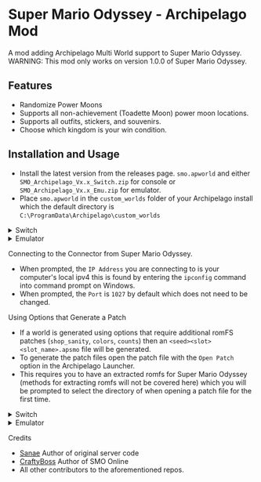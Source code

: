 # Super Mario Odyssey - Archipelago Mod
A mod adding Archipelago Multi World support to Super Mario Odyssey.
WARNING: This mod only works on version 1.0.0 of Super Mario Odyssey.

## Features
- Randomize Power Moons
- Supports all non-achievement (Toadette Moon) power moon locations.
- Supports all outfits, stickers, and souvenirs.
- Choose which kingdom is your win condition.

## Installation and Usage
* Install the latest version from the releases page. `smo.apworld` and either `SMO_Archipelago_Vx.x_Switch.zip` for console or `SMO_Archipelago_Vx.x_Emu.zip` for emulator.
* Place `smo.apworld` in the `custom_worlds` folder of your Archipelago install which the default directory is `C:\ProgramData\Archipelago\custom_worlds`

<details>
<summary>Switch</summary> 
  
- Extract `SMO_Archipelago_Vx.x_Switch.zip` and Place the `atmosphere` folder onto the root of your sd card.

</details>

<details>
<summary>Emulator</summary>

### Ryujinx (Cannot Send Checks)
- Extract `SMO_Archipelago_Vx.x_Emu.zip` and Place `SMOAP` folder in the mods directory for Super Mario Odyssey.

### Suyu
- Right Click on Super Mario Odyssey in the game menu and select `Open Mod Data Location`.
- Extract `SMO_Archipelago_Vx.x_Emu.zip` and Place `SMOAP` folder in the mods directory that opened.
</details>

Connecting to the Connector from Super Mario Odyssey.
- When prompted, the `IP Address` you are connecting to is your computer's local ipv4 this is found by entering the `ipconfig` command into command prompt on Windows.
- When prompted, the `Port` is `1027` by default which does not need to be changed.

Using Options that Generate a Patch
- If a world is generated using options that require additional romFS patches (`shop_sanity`, `colors`, `counts`) then an `<seed><slot><slot_name>.apsmo` file will be generated.
- To generate the patch files open the patch file with the `Open Patch` option in the Archipelago Launcher.
- This requires you to have an extracted romfs for Super Mario Odyssey (methods for extracting romfs will not be covered here) which you will be prompted to select the directory of when opening a patch file for the first time.
<details>
<summary>Switch</summary> 
  
- Place the generated `atmosphere` folder onto the root of your sd card and select `Replace the files in the destination` if prompted.

</details>

<details>
<summary>Emulator</summary>
  
### Suyu (Yuzu forks)
- Right Click on Super Mario Odyssey in the game menu and select `Open Mod Data Location`.
- Place `romfs` folder in the `SMOAP` folder that opened and select `Replace the files in the destination` if prompted.
</details>

Credits
- [Sanae](https://github.com/sanae6) Author of original server code
- [CraftyBoss](https://github.com/CraftyBoss) Author of SMO Online
- All other contributors to the aforementioned repos.
